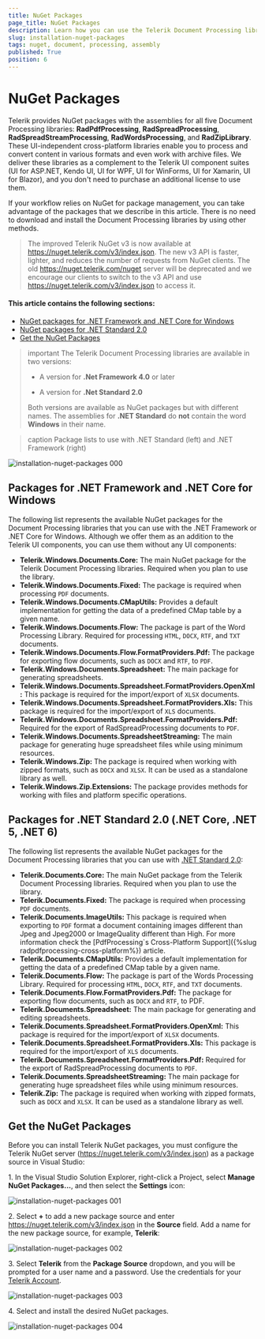 ```yaml
---
title: NuGet Packages
page_title: NuGet Packages
description: Learn how you can use the Telerik Document Processing libraries through NuGet.
slug: installation-nuget-packages
tags: nuget, document, processing, assembly
published: True
position: 6
---
```



# NuGet Packages 

Telerik provides NuGet packages with the assemblies for all five Document Processing libraries: __RadPdfProcessing__, __RadSpreadProcessing__, __RadSpreadStreamProcessing__, __RadWordsProcessing__, and __RadZipLibrary__. These UI-independent cross-platform libraries enable you to process and convert content in various formats and even work with archive files. We deliver these libraries as a complement to the Telerik UI component suites (UI for ASP.NET, Kendo UI, UI for WPF, UI for WinForms, UI for Xamarin, UI for Blazor), and you don't need to purchase an additional license to use them.

If your workflow relies on NuGet for package management, you can take advantage of the packages that we describe in this article. There is no need to download and install the Document Processing libraries by using other methods.

> The improved Telerik NuGet v3 is now available at https://nuget.telerik.com/v3/index.json. The new v3 API is faster, lighter, and reduces the number of requests from NuGet clients. The old https://nuget.telerik.com/nuget server will be deprecated and we encourage our clients to switch to the v3 API and use https://nuget.telerik.com/v3/index.json to access it.

#### This article contains the following sections:

* [NuGet packages for .NET Framework and .NET Core for Windows](#packages-for-net-framework-and-net-core-for-windows)
* [NuGet packages for .NET Standard 2.0](#packages-for-net-standard-20)
* [Get the NuGet Packages](#get-the-nuget-packages)


>important The Telerik Document Processing libraries are available in two versions:
>
>* A version for __.Net Framework 4.0__ or later
>
>* A version for __.Net Standard 2.0__
>
>Both versions are available as NuGet packages but with different names. The assemblies for __.NET Standard__ do __not__ contain the word __Windows__ in their name.

>caption Package lists to use with .NET Standard (left) and .NET Framework (right)

![installation-nuget-packages 000](images/installation-nuget-packages000.png)

## Packages for .NET Framework and .NET Core for Windows

The following list represents the available NuGet packages for the Document Processing libraries that you can use with the .NET Framework or .NET Core for Windows. Although we offer them as an addition to the Telerik UI components, you can use them without any UI components:

* __Telerik.Windows.Documents.Core:__ The main NuGet package for the Telerik Document Processing libraries. Required when you plan to use the library.
* __Telerik.Windows.Documents.Fixed:__ The package is required when processing `PDF` documents.
* __Telerik.Windows.Documents.CMapUtils:__ Provides a default implementation for getting the data of a predefined CMap table by a given name.
* __Telerik.Windows.Documents.Flow:__ The package is part of the Word Processing Library. Required for processing `HTML`, `DOCX`, `RTF`, and `TXT` documents.
* __Telerik.Windows.Documents.Flow.FormatProviders.Pdf:__ The package for exporting flow documents, such as `DOCX` and `RTF`, to `PDF`.
* __Telerik.Windows.Documents.Spreadsheet:__ The main package for generating spreadsheets.
* __Telerik.Windows.Documents.Spreadsheet.FormatProviders.OpenXml:__ This package is required for the import/export of `XLSX` documents. 
* __Telerik.Windows.Documents.Spreadsheet.FormatProviders.Xls:__ This package is required for the import/export of `XLS` documents. 
* __Telerik.Windows.Documents.Spreadsheet.FormatProviders.Pdf:__ Required for the export of RadSpreadProcessing documents to `PDF`.
* __Telerik.Windows.Documents.SpreadsheetStreaming:__ The main package for generating huge spreadsheet files while using minimum resources.
* __Telerik.Windows.Zip:__ The package is required when working with zipped formats, such as `DOCX` and `XLSX`. It can be used as a standalone library as well. 
* __Telerik.Windows.Zip.Extensions:__ The package provides methods for working with files and platform specific operations. 

## Packages for .NET Standard 2.0 (.NET Core, .NET 5, .NET 6)

The following list represents the available NuGet packages for the Document Processing libraries that you can use with [.NET Standard 2.0](https://github.com/dotnet/standard/blob/master/docs/versions/netstandard2.0.md):

* __Telerik.Documents.Core:__ The main NuGet package from the Telerik Document Processing libraries. Required when you plan to use the library.
* __Telerik.Documents.Fixed:__ The package is required when processing `PDF` documents.
* __Telerik.Documents.ImageUtils:__ This package is required when exporting to `PDF` format a document containing images different than Jpeg and Jpeg2000 or ImageQuality different than High. For more information check the [PdfProcessing`s Cross-Platform Support]({%slug radpdfprocessing-cross-platform%}) article.
* __Telerik.Documents.CMapUtils:__ Provides a default implementation for getting the data of a predefined CMap table by a given name.
* __Telerik.Documents.Flow:__ The package is part of the Words Processing Library. Required for processing `HTML`, `DOCX`, `RTF`, and `TXT` documents.
* __Telerik.Documents.Flow.FormatProviders.Pdf:__ The package for exporting flow documents, such as `DOCX` and `RTF`, to PDF.
* __Telerik.Documents.Spreadsheet:__ The main package for generating and editing spreadsheets.
* __Telerik.Documents.Spreadsheet.FormatProviders.OpenXml:__ This package is required for the import/export of `XLSX` documents.
* __Telerik.Documents.Spreadsheet.FormatProviders.Xls:__ This package is required for the import/export of `XLS` documents.
* __Telerik.Documents.Spreadsheet.FormatProviders.Pdf:__ Required for the export of RadSpreadProcessing documents to `PDF`.
* __Telerik.Documents.SpreadsheetStreaming:__ The main package for generating huge spreadsheet files while using minimum resources.
* __Telerik.Zip:__ The package is required when working with zipped formats, such as `DOCX` and `XLSX`. It can be used as a standalone library as well. 

## Get the NuGet Packages

Before you can install Telerik NuGet packages, you must configure the Telerik NuGet server (https://nuget.telerik.com/v3/index.json) as a package source in Visual Studio:

1\. In the Visual Studio Solution Explorer, right-click a Project, select **Manage NuGet Packages...**, and then select the **Settings** icon:

![installation-nuget-packages 001](images/installation-nuget-packages001.png)

2\. Select **+** to add a new package source and enter https://nuget.telerik.com/v3/index.json in the **Source** field. Add a name for the new package source, for example, **Telerik**:

![installation-nuget-packages 002](images/installation-nuget-packages002.png)

3\. Select **Telerik** from the __Package Source__ dropdown, and you will be prompted for a user name and a password. Use the credentials for your [Telerik Account](https://www.telerik.com/account/).

![installation-nuget-packages 003](images/installation-nuget-packages003.png)

4\. Select and install the desired NuGet packages.

![installation-nuget-packages 004](images/installation-nuget-packages004.png)

 



